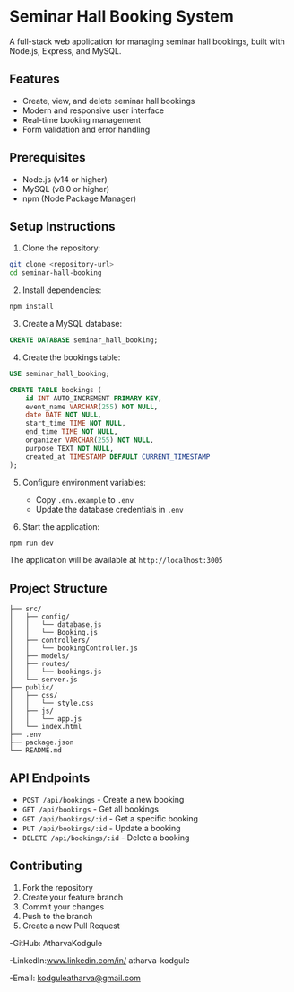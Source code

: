 # Seminar Hall Booking System

A full-stack web application for managing seminar hall bookings, built with Node.js, Express, and MySQL.

## Features

- Create, view, and delete seminar hall bookings
- Modern and responsive user interface
- Real-time booking management
- Form validation and error handling

## Prerequisites

- Node.js (v14 or higher)
- MySQL (v8.0 or higher)
- npm (Node Package Manager)

## Setup Instructions

1. Clone the repository:
```bash
git clone <repository-url>
cd seminar-hall-booking
```

2. Install dependencies:
```bash
npm install
```

3. Create a MySQL database:
```sql
CREATE DATABASE seminar_hall_booking;
```

4. Create the bookings table:
```sql
USE seminar_hall_booking;

CREATE TABLE bookings (
    id INT AUTO_INCREMENT PRIMARY KEY,
    event_name VARCHAR(255) NOT NULL,
    date DATE NOT NULL,
    start_time TIME NOT NULL,
    end_time TIME NOT NULL,
    organizer VARCHAR(255) NOT NULL,
    purpose TEXT NOT NULL,
    created_at TIMESTAMP DEFAULT CURRENT_TIMESTAMP
);
```

5. Configure environment variables:
   - Copy `.env.example` to `.env`
   - Update the database credentials in `.env`

6. Start the application:
```bash
npm run dev
```

The application will be available at `http://localhost:3005`

## Project Structure

```
├── src/
│   ├── config/
│   │   └── database.js
│   │   └── Booking.js
│   ├── controllers/
│   │   └── bookingController.js
│   ├── models/
│   ├── routes/
│   │   └── bookings.js
│   └── server.js
├── public/
│   ├── css/
│   │   └── style.css
│   ├── js/
│   │   └── app.js
│   └── index.html
├── .env
├── package.json
└── README.md
```

## API Endpoints

- `POST /api/bookings` - Create a new booking
- `GET /api/bookings` - Get all bookings
- `GET /api/bookings/:id` - Get a specific booking
- `PUT /api/bookings/:id` - Update a booking
- `DELETE /api/bookings/:id` - Delete a booking




## Contributing

1. Fork the repository
2. Create your feature branch
3. Commit your changes
4. Push to the branch
5. Create a new Pull Request


-GitHub: AtharvaKodgule

-LinkedIn:www.linkedin.com/in/
atharva-kodgule

-Email: kodguleatharva@gmail.com
